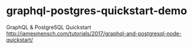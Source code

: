 # graphql-postgres-quickstart-demo
GraphQL &amp; PostgreSQL Quickstart http://jamesmensch.com/tutorials/2017/graphql-and-postgresql-node-quickstart/
